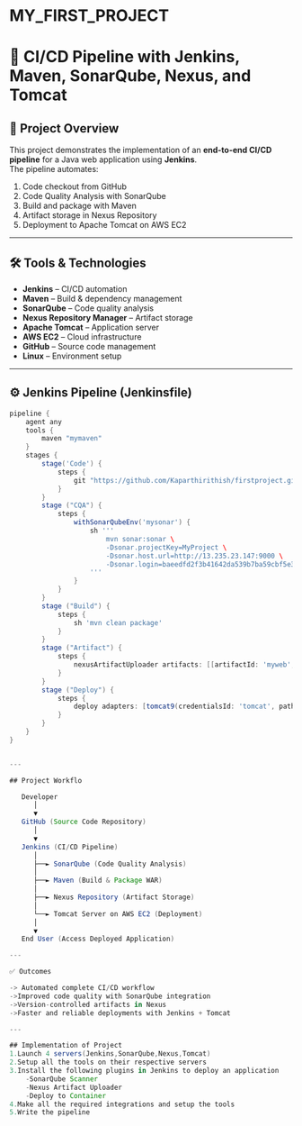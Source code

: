 # MY_FIRST_PROJECT

# 🚀 CI/CD Pipeline with Jenkins, Maven, SonarQube, Nexus, and Tomcat  

## 📌 Project Overview  
This project demonstrates the implementation of an **end-to-end CI/CD pipeline** for a Java web application using **Jenkins**.  
The pipeline automates:  
1. Code checkout from GitHub  
2. Code Quality Analysis with SonarQube  
3. Build and package with Maven  
4. Artifact storage in Nexus Repository  
5. Deployment to Apache Tomcat on AWS EC2  

---

## 🛠️ Tools & Technologies  
- **Jenkins** – CI/CD automation  
- **Maven** – Build & dependency management  
- **SonarQube** – Code quality analysis  
- **Nexus Repository Manager** – Artifact storage  
- **Apache Tomcat** – Application server  
- **AWS EC2** – Cloud infrastructure  
- **GitHub** – Source code management  
- **Linux** – Environment setup  

---

## ⚙️ Jenkins Pipeline (Jenkinsfile)  
```groovy
pipeline {
    agent any
    tools {
        maven "mymaven"
    }
    stages {
        stage('Code') {
            steps {
                git "https://github.com/Kaparthirithish/firstproject.git"
            }
        }
        stage ("CQA") {
            steps {
                withSonarQubeEnv('mysonar') {
                    sh '''
                        mvn sonar:sonar \
                        -Dsonar.projectKey=MyProject \
                        -Dsonar.host.url=http://13.235.23.147:9000 \
                        -Dsonar.login=baeedfd2f3b41642da539b7ba59cbf5e3f79be93
                    '''
                }
            }
        }
        stage ("Build") {
            steps {
                sh 'mvn clean package'
            }
        }
        stage ("Artifact") {
            steps {
                nexusArtifactUploader artifacts: [[artifactId: 'myweb', classifier: '', file: 'target/myweb-8.6.9.war', type: 'war']], credentialsId: 'nexus', groupId: 'in.javahome', nexusUrl: '3.110.170.202:8081', nexusVersion: 'nexus3', protocol: 'http', repository: 'myrepo', version: '8.6.9'
            }
        }
        stage ("Deploy") {
            steps {
                deploy adapters: [tomcat9(credentialsId: 'tomcat', path: '', url: 'http://13.201.65.238:8080')], contextPath: 'myapp', war: 'target/*.war'
            }
        }
    }
}


---

## Project Workflo

   Developer
      │
      ▼
   GitHub (Source Code Repository)
      │
      ▼
   Jenkins (CI/CD Pipeline)
      │
      ├──► SonarQube (Code Quality Analysis)
      │
      ├──► Maven (Build & Package WAR)
      │
      ├──► Nexus Repository (Artifact Storage)
      │
      └──► Tomcat Server on AWS EC2 (Deployment)
      │
      ▼
   End User (Access Deployed Application)

---

✅ Outcomes

-> Automated complete CI/CD workflow
->Improved code quality with SonarQube integration
->Version-controlled artifacts in Nexus
->Faster and reliable deployments with Jenkins + Tomcat

---

## Implementation of Project
1.Launch 4 servers(Jenkins,SonarQube,Nexus,Tomcat)
2.Setup all the tools on their respective servers
3.Install the following plugins in Jenkins to deploy an application
    -SonarQube Scanner
    -Nexus Artifact Uploader
    -Deploy to Container
4.Make all the required integrations and setup the tools
5.Write the pipeline
